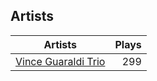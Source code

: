 ## Artists
Artists | Plays 
----- | -----: 
[Vince Guaraldi Trio](/artists/vince-guaraldi-trio-37943) | 299

